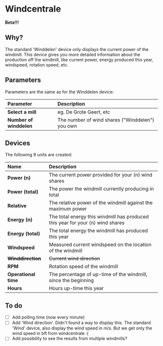 # Windcentrale
**Beta!!!**

## Why?
The standard 'Winddelen' device only displays the current power of the windmill. This device gives you more detailed information about the production off the windmill, like current power, energy produced this year, windspeed, rotation speed, etc. 

## Parameters
Parameters are the same as for the Winddelen device:

| Parameter               | Description                                     |
| :---                    | :---                                            |
| **Select a mill**       | eg. De Grote Geert, etc                         |
| **Number of winddelen** | The number of wind shares ("Winddelen") you own |

## Devices
The following 9 units are created:

| Name                  | Description                                                                    |
| :---                  | :---                                                                           |
| **Power (n)**         | The current power provided for your (n) wind shares                            |
| **Power (total)**     | The power the windmill currently producing in total                            |
| **Relative**          | The relative power of the windmill against the maximum power                   |
| **Energy (n)**        | The total energy this windmill has produced this year for your (n) wind shares |
| **Energy (total)**    | The total energy the windmill has produced this year                           |
| **Windspeed**         | Measured current windspeed on the location of the windmill                     |
| ~~**Winddirection**~~ | ~~Current wind direction~~                                                     |
| **RPM**               | Rotation speed of the windmill                                                 |
| **Operational time**  | The percentage of up-time of the windmill, since the beginning                 |
| **Hours**             | Hours up-time this year                                                        |

## To do
- [ ] Add polling time (now every minute)
- [ ] Add 'Wind direction'. Didn't found a way to display this. The standard 'Wind' device, also display the wind speed in m/s. But we get only the wind speed in bft from windcentrale :(
- [ ] Add possibility to see the results from multiple windmills?
